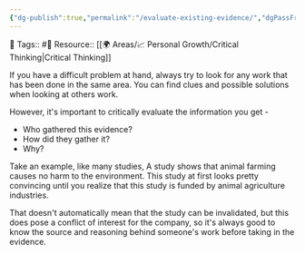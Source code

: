 ```yaml
---
{"dg-publish":true,"permalink":"/evaluate-existing-evidence/","dgPassFrontmatter":true,"noteIcon":"3","created":"2023-11-14T21:08:43.949+05:30","updated":"2023-12-17T19:06:45.929+05:30"}
---
```


🧶 Tags:: #🌱 
Resource:: [[🌍 Areas/📈 Personal Growth/Critical Thinking\|Critical Thinking]]

If you have a difficult problem at hand, always try to look for any work that has been done in the same area. You can find clues and possible solutions when looking at others work.

However, it's important to critically evaluate the information you get -

* Who gathered this evidence?
* How did they gather it?
* Why?

Take an example, like many studies, A study shows that animal farming causes no harm to the environment. This study at first looks pretty convincing until you realize that this study is funded by animal agriculture industries.

That doesn't automatically mean that the study can be invalidated, but this does pose a conflict of interest for the company, so it's always good to know the source and reasoning behind someone's work before taking in the evidence.